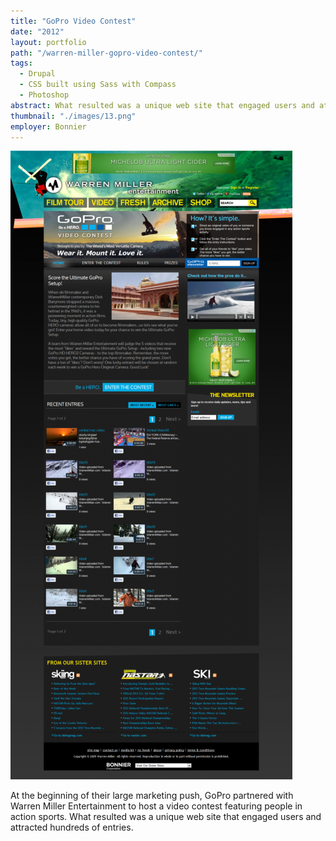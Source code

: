 ```yaml
---
title: "GoPro Video Contest"
date: "2012"
layout: portfolio
path: "/warren-miller-gopro-video-contest/"
tags:
  - Drupal
  - CSS built using Sass with Compass
  - Photoshop
abstract: What resulted was a unique web site that engaged users and attracted hundreds of entries.
thumbnail: "./images/13.png"
employer: Bonnier
---
```

![](./images/13.png)

At the beginning of their large marketing push, GoPro partnered with Warren Miller Entertainment to host a video contest featuring people in action sports. What resulted was a unique web site that engaged users and attracted hundreds of entries.